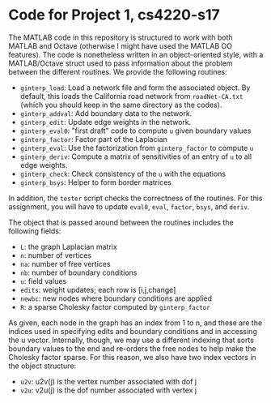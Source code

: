 
# Code for Project 1, cs4220-s17

The MATLAB code in this repository is structured to work with both
MATLAB and Octave (otherwise I might have used the MATLAB OO features).
The code is nonetheless written in an object-oriented style, with
a MATLAB/Octave struct used to pass information about the problem
between the different routines.  We provide the following routines:

 - `ginterp_load`: Load a network file and form the associated object.
    By default, this loads the California road network from
    `roadNet-CA.txt` (which you should keep in the same directory
    as the codes).
 - `ginterp_addval`: Add boundary data to the network.
 - `ginterp_edit`: Update edge weights in the network.
 - `ginterp_eval0`: "first draft" code to compute `u` given boundary values
 - `ginterp_factor`: Factor part of the Laplacian
 - `ginterp_eval`: Use the factorization from `ginterp_factor` to compute `u`
 - `ginterp_deriv`: Compute a matrix of sensitivities of an entry of `u`
   to all edge weights.
 - `ginterp_check`: Check consistency of the `u` with the equations
 - `ginterp_bsys`: Helper to form border matrices

In addition, the `tester` script checks the correctness of the routines.
For this assignment, you will have to update `eval0`, `eval`, `factor`,
`bsys`, and `deriv`.

The object that is passed around between the routines includes the
following fields:

 - `L`: the graph Laplacian matrix
 - `n`: number of vertices
 - `na`: number of free vertices
 - `nb`: number of boundary conditions
 - `u`: field values
 - `edits`: weight updates; each row is [i,j,change]
 - `newbc`: new nodes where boundary conditions are applied
 - `R`: a sparse Cholesky factor computed by `ginterp_factor`

As given, each node in the graph has an index from 1 to n, and these
are the indices used in specifying edits and boundary conditions
and in accessing the u vector.  Internally, though, we may use a
different indexing that sorts boundary values to the end and
re-orders the free nodes to help make the Cholesky factor sparse.
For this reason, we also have two index vectors in the object structure:

 - `u2v`: u2v(j) is the vertex number associated with dof j
 - `v2u`: v2u(j) is the dof number associated with vertex j
